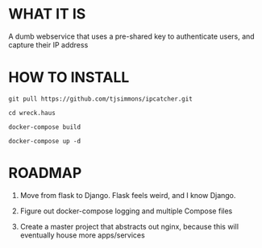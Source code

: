 # WHAT IT IS
A dumb webservice that uses a pre-shared key to authenticate users, and capture their IP address

# HOW TO INSTALL
`git pull https://github.com/tjsimmons/ipcatcher.git`

`cd wreck.haus`

`docker-compose build`

`docker-compose up -d`

# ROADMAP
1. Move from flask to Django. Flask feels weird, and I know Django.

1. Figure out docker-compose logging and multiple Compose files

1. Create a master project that abstracts out nginx, because this will eventually house more apps/services

